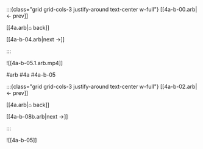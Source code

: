 :::{class="grid grid-cols-3 justify-around text-center w-full"}
[[4a-b-00.arb|← prev]]

[[4a.arb|⌂ back]]

[[4a-b-04.arb|next →]]

:::

![[4a-b-05.1.arb.mp4]]

#arb #4a #4a-b-05

:::{class="grid grid-cols-3 justify-around text-center w-full"}
[[4a-b-02.arb|← prev]]

[[4a.arb|⌂ back]]

[[4a-b-08b.arb|next →]]

:::

![[4a-b-05]]

